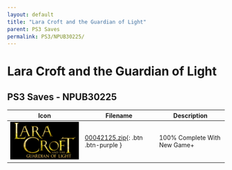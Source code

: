 ```yaml
---
layout: default
title: "Lara Croft and the Guardian of Light"
parent: PS3 Saves
permalink: PS3/NPUB30225/
---
```

# Lara Croft and the Guardian of Light

## PS3 Saves - NPUB30225

| Icon | Filename | Description |
|------|----------|-------------|
| ![Lara Croft and the Guardian of Light](ICON0.PNG) | [00042125.zip](00042125.zip){: .btn .btn-purple } | 100% Complete With New Game+ |
